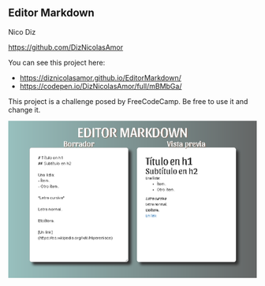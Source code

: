 ## Editor Markdown

Nico Diz

https://github.com/DizNicolasAmor

You can see this project here:

- https://diznicolasamor.github.io/EditorMarkdown/
- https://codepen.io/DizNicolasAmor/full/mBMbGa/

This project is a challenge posed by FreeCodeCamp. Be free to use it and change it.

![EditorMarkdownREADME](/images/EditorMarkdownREADME.png?raw=true)
